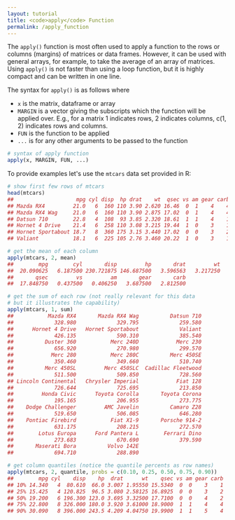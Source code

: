 ```yaml
---
layout: tutorial
title: <code>apply</code> Function
permalink: /apply_function
---
```



The `apply()` function is most often used to apply a function to the rows or columns (margins) of matrices or data frames. However, it can be used with general arrays, for example, to take the average of an array of matrices. Using `apply()` is not faster than using a loop function, but it is highly compact and can be written in one line.

The syntax for `apply()` is as follows where 

- `x` is the matrix, dataframe or array
- `MARGIN` is a vector giving the subscripts which the function will be applied over. E.g., for a matrix 1 indicates rows, 2 indicates columns, c(1, 2) indicates rows and columns.
- `FUN` is the function to be applied
- `...` is for any other arguments to be passed to the function


```r
# syntax of apply function
apply(x, MARGIN, FUN, ...)
```

To provide examples let's use the `mtcars` data set provided in R:


```r
# show first few rows of mtcars
head(mtcars)
##                    mpg cyl disp  hp drat    wt  qsec vs am gear carb
## Mazda RX4         21.0   6  160 110 3.90 2.620 16.46  0  1    4    4
## Mazda RX4 Wag     21.0   6  160 110 3.90 2.875 17.02  0  1    4    4
## Datsun 710        22.8   4  108  93 3.85 2.320 18.61  1  1    4    1
## Hornet 4 Drive    21.4   6  258 110 3.08 3.215 19.44  1  0    3    1
## Hornet Sportabout 18.7   8  360 175 3.15 3.440 17.02  0  0    3    2
## Valiant           18.1   6  225 105 2.76 3.460 20.22  1  0    3    1

# get the mean of each column 
apply(mtcars, 2, mean)
##        mpg        cyl       disp         hp       drat         wt 
##  20.090625   6.187500 230.721875 146.687500   3.596563   3.217250 
##       qsec         vs         am       gear       carb 
##  17.848750   0.437500   0.406250   3.687500   2.812500

# get the sum of each row (not really relevant for this data
# but it illustrates the capability)
apply(mtcars, 1, sum)
##           Mazda RX4       Mazda RX4 Wag          Datsun 710 
##             328.980             329.795             259.580 
##      Hornet 4 Drive   Hornet Sportabout             Valiant 
##             426.135             590.310             385.540 
##          Duster 360           Merc 240D            Merc 230 
##             656.920             270.980             299.570 
##            Merc 280           Merc 280C          Merc 450SE 
##             350.460             349.660             510.740 
##          Merc 450SL         Merc 450SLC  Cadillac Fleetwood 
##             511.500             509.850             728.560 
## Lincoln Continental   Chrysler Imperial            Fiat 128 
##             726.644             725.695             213.850 
##         Honda Civic      Toyota Corolla       Toyota Corona 
##             195.165             206.955             273.775 
##    Dodge Challenger         AMC Javelin          Camaro Z28 
##             519.650             506.085             646.280 
##    Pontiac Firebird           Fiat X1-9       Porsche 914-2 
##             631.175             208.215             272.570 
##        Lotus Europa      Ford Pantera L        Ferrari Dino 
##             273.683             670.690             379.590 
##       Maserati Bora          Volvo 142E 
##             694.710             288.890

# get column quantiles (notice the quantile percents as row names)
apply(mtcars, 2, quantile, probs = c(0.10, 0.25, 0.50, 0.75, 0.90))
##        mpg cyl    disp    hp  drat      wt    qsec vs am gear carb
## 10% 14.340   4  80.610  66.0 3.007 1.95550 15.5340  0  0    3    1
## 25% 15.425   4 120.825  96.5 3.080 2.58125 16.8925  0  0    3    2
## 50% 19.200   6 196.300 123.0 3.695 3.32500 17.7100  0  0    4    2
## 75% 22.800   8 326.000 180.0 3.920 3.61000 18.9000  1  1    4    4
## 90% 30.090   8 396.000 243.5 4.209 4.04750 19.9900  1  1    5    4
```
